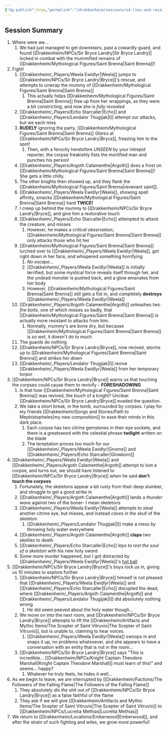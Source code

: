 ```yaml
---
{"dg-publish":true,"permalink":"/drakkenheim/sessions/s4-lies-and-receipts/"}
---
```


## Session Summary
1. Where were we...
	1. We had just managed to get downstairs, past a cowardly guard, and found [[Drakkenheim/NPCs/Sir Bryce Landry\|Sir Bryce Landry]] locked in combat with the mummified remains of [[Drakkenheim/Mythological Figures/Saint Brenna\|Saint Brenna]]!
2. Fight!
	1. [[Drakkenheim/_Players/Weela Ewidlyr\|Weela]] jumps to [[Drakkenheim/NPCs/Sir Bryce Landry\|Bryce]]'s rescue, and attempts to unwrap the mummy of [[Drakkenheim/Mythological Figures/Saint Brenna\|Saint Brenna]]
		1. This actually helps [[Drakkenheim/Mythological Figures/Saint Brenna\|Saint Brenna]] free up from her wrappings, as they were a bit constricting, and now she is *fully revealed*
	2. [[Drakkenheim/_Players/Echo Starcaller\|Echo]] and [[Drakkenheim/_Players/Lendalor Thugijak\|I]] attempt our attacks, but we each miss
	3. **RUDELY** ignoring the party, [[Drakkenheim/Mythological Figures/Saint Brenna\|Saint Brenna]] *Glares* at [[Drakkenheim/NPCs/Sir Bryce Landry\|Bryce]], freezing him to the spot!
		1. Then, with a ferocity heretofore *UNSEEN* by your intrepid reporter, the corpse freakishly fists the mortified man and punches his person!
	4. [[Drakkenheim/_Players/Argoth Calamenthe\|Argoth]] does a frost on [[Drakkenheim/Mythological Figures/Saint Brenna\|Saint Brenna]]! She gets a little chilly.
	5. The other knights then showed up, and they flank the [[Drakkenheim/Mythological Figures/Saint Brenna\|revenant saint]].
	6. [[Drakkenheim/_Players/Weela Ewidlyr\|Weela]], showing spell affinity, smacks [[Drakkenheim/Mythological Figures/Saint Brenna\|Saint Brenna]] hard **TWICE!**
	7. I creep up behind the mummy to [[Drakkenheim/NPCs/Sir Bryce Landry\|Bryce]], and give him a restorative touch
	8. [[Drakkenheim/_Players/Echo Starcaller\|Echo]] attempted to attack the creature, and misses
		1. However, he makes a *critical observation*; [[Drakkenheim/Mythological Figures/Saint Brenna\|Saint Brenna]] only attacks those who hit her
	9. [[Drakkenheim/Mythological Figures/Saint Brenna\|Saint Brenna]] lurched over to [[Drakkenheim/_Players/Weela Ewidlyr\|Weela]], got right down in her face, and whispered something horrifying
		1. *No escape...*
		2. [[Drakkenheim/_Players/Weela Ewidlyr\|Weela]] is initially terrified, but some mystical force reveals itself through her, and the undead monster is pushed back, and a glow emanates from her body
		3. However, [[Drakkenheim/Mythological Figures/Saint Brenna\|Saint Brenna]] still gets a fist in, and completely **destroys** [[Drakkenheim/_Players/Weela Ewidlyr\|Weela]]
	10. [[Drakkenheim/_Players/Argoth Calamenthe\|Argoth]] unleashes two *fire bolts*, one of which misses so badly, that [[Drakkenheim/Mythological Figures/Saint Brenna\|Saint Brenna]] is actually more resistant to attacks from him.
		1. Normally, mummy's are bone dry, but because [[Drakkenheim/Mythological Figures/Saint Brenna\|Saint Brenna]] is *so wet*, it doesn't do to much
	11. The guards do nothing
	12. [[Drakkenheim/NPCs/Sir Bryce Landry\|Bryce]], now revived, storms up to [[Drakkenheim/Mythological Figures/Saint Brenna\|Saint Brenna]] and *strikes her down*
	13. [[Drakkenheim/_Players/Lendalor Thugijak\|I]] revive [[Drakkenheim/_Players/Weela Ewidlyr\|Weela]] from her temporary torpor
3. [[Drakkenheim/NPCs/Sir Bryce Landry\|Bryce]] warns us that touching the corpses could cause them to revivify - **FORESHADOWING**
	1. Is that how [[Drakkenheim/Mythological Figures/Saint Brenna\|Saint Brenna]] was revived, the *touch* of a knight? Unclear. [[Drakkenheim/NPCs/Sir Bryce Landry\|Bryce]] evaded the question.
	2. We take a short break, in the tomb, surrounded by corpses. I play for my friends [[Drakkenheim/Songs and Stories/Path to Mephistopheles\|my new composition]] to ease their minds in this dark place.
		1. Each corpse has two citrine gemstones in their eye sockets, and there is a greatsword with the celestial phrase **twilight** written on the blade
		2. The temptation proves too much for our [[Drakkenheim/_Players/Weela Ewidlyr\|Gnome]] and [[Drakkenheim/_Players/Echo Starcaller\|Glowborn]] 
4. [[Drakkenheim/_Players/Weela Ewidlyr\|Weela]] and [[Drakkenheim/_Players/Argoth Calamenthe\|Argoth]] attempt to loot a corpse, and turns out, we should have listened to [[Drakkenheim/NPCs/Sir Bryce Landry\|Bryce]] when he said **don't touch the corpses**
	1. Fortunately, the skeletons appear a bit rusty from their deep slumber, and struggle to get a good strike in
	2. [[Drakkenheim/_Players/Argoth Calamenthe\|Argoth]] lands a *thunder wave* against two of the boner- I mean skeletons
	3. [[Drakkenheim/_Players/Weela Ewidlyr\|Weela]] attempts to steal another citrine eye, but misses, and instead *caves in the skull* of the skeleton
		1. [[Drakkenheim/_Players/Lendalor Thugijak\|I]] make a mess by throwing holy water everywhere
	4. [[Drakkenheim/_Players/Argoth Calamenthe\|Argoth]] **claps** two skellies to death
	5. [[Drakkenheim/_Players/Echo Starcaller\|Echo]] *lays to rest the soul of a skeleton* with his new holy sword
	6. Some more murder happened, but I got distracted by [[Drakkenheim/_Players/Weela Ewidlyr\|Weela]]'s [hot ball](https://www.youtube.com/watch?v=4M4X2_KT1Ss)
5. [[Drakkenheim/NPCs/Sir Bryce Landry\|Bryce]]'s boys lock us in, giving us 10 minutes to explore further
	1. [[Drakkenheim/NPCs/Sir Bryce Landry\|Bryce]] himself is not pleased that [[Drakkenheim/_Players/Weela Ewidlyr\|Weela]] and [[Drakkenheim/_Players/Echo Starcaller\|Echo]] disrupted the dead, where [[Drakkenheim/_Players/Argoth Calamenthe\|Argoth]] and [[Drakkenheim/_Players/Lendalor Thugijak\|I]] did absolutely nothing wrong
		1. He did seem peeved about the holy water though...
	2. We move on into the next room, and [[Drakkenheim/NPCs/Sir Bryce Landry\|Bryce]] attempts to lift the [[Drakkenheim/Artifacts and Mythic Items/The Scepter of Saint Vitruvio\|The Scepter of Saint Vitruvio]], but is unable to, claiming to hear voices.
		1. [[Drakkenheim/_Players/Weela Ewidlyr\|Weela]] swoops in and snaps it up, no problems whatsoever, and she appears to have a conversation with an entity that is not in the room...
	3. [[Drakkenheim/NPCs/Sir Bryce Landry\|Bryce]] says "This is incredible... [[Drakkenheim/NPCs/Knight Captain Theodore Marshall\|Knight Captain Theodore Marshall]] must learn of this!" and seems... happy?
		1. Whatever he truly feels, he hides it well...
6. As we begin to leave, we are interrupted by [[Drakkenheim/Factions/The Followers of the Falling Flame\|The Followers of the Falling Flame]]
	1. They absolutely *dis the shit* out of [[Drakkenheim/NPCs/Sir Bryce Landry\|Bryce]] as a false faithful of the flame
	2. They ask if we will give [[Drakkenheim/Artifacts and Mythic Items/The Scepter of Saint Vitruvio\|The Scepter of Saint Vitruvio]] to [[Drakkenheim/NPCs/Lucretia Methias\|Lucretia Methias]]
7. We return to [[Drakkenheim/Locations/Emberwood\|Emberwood]], and after the strain of such fighting and wiles, we grow more powerful!